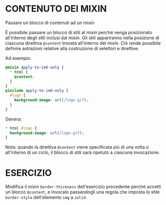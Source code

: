 # CONTENUTO DEI MIXIN

Passare un blocco di contenuti ad un mixin

È possibile passare un blocco di stili al mixin perché venga posizionato all'interno degli stili inclusi dal mixin. Gli stili appariranno nella posizione di ciascuna direttiva `@content` trovata all'interno del mixin. Ciò rende possibile definire astrazioni relative alla costruzione di selettori e direttive.

Ad esempio:

```scss
@mixin apply-to-ie6-only {
  * html {
    @content;
  }
}
@include apply-to-ie6-only {
  #logo {
    background-image: url(/logo.gif);
  }
}
```

Genera:

```css
* html #logo {
  background-image: url(/logo.gif);
}
```

Nota: quando la direttiva `@content` viene specificata più di una volta o all'interno di un ciclo, il blocco di stili sarà ripetuto a ciascuna invocazione.

# ESERCIZIO

Modifica il mixin `border-thickness` dell'esercizio precedente perché accetti un blocco `@content`, e invocalo passandogli una regola che imposta lo stile `border-style` dell'elemento `img` a `solid`.
